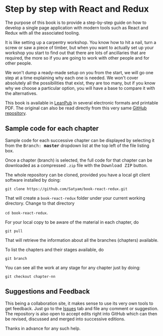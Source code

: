 # Step by step with React and Redux

The purpose of this book is to provide a step-by-step guide on how to develop a single page application with modern tools such as React and Redux with all the associated tooling.

It is like setting up a carpentry workshop.  You know how to hit a nail, turn a screw or saw a piece of timber, but when you want to actually set up your workshop you start to find out that there are lots of ancillaries that are required, the more so if you are going to work with other people and for other people.

We won't dump a ready-made setup on you from the start, we will go one step at a time explaining why each one is needed.  We won't cover absolutely all the possibilities that exist, they are too many, but if you know why we choose a particular option, you will have a base to compare it with the alternatives.

This book is available in [LeanPub](https://leanpub.com/book-react-redux) in several electronic formats and printable PDF. The original can also be read directly from this very same [GitHub repository](https://github.com/Satyam/book-react-redux/tree/master/manuscript).

## Sample code for each chapter

Sample code for each successive chapter can be displayed by selecting it from the <kbd>Branch: **master**</kbd> dropdown list at the top left of the file listing box.  

Once a chapter (branch) is selected, the full code for that chapter can be downloaded as a compressed `.zip` file with the <kbd>Download ZIP</kbd> button.

The whole repository can be cloned, provided you have a local git client software installed by doing:

`git clone https://github.com/Satyam/book-react-redux.git`

That will create a `book-react-redux` folder under your current working directory.  Change to that directory

`cd book-react-redux`.

For your local copy to be aware of the material in each chapter, do

`git pull`

That will retrieve the information about all the branches (chapters) available.

To list the chapters and their stages available, do

`git branch`

You can see all the work at any stage for any chapter just by doing:

`git checkout chapter-nn`

## Suggestions and Feedback

This being a collaboration site, it makes sense to use its very own tools to get feedback.  Just go to the [Issues](https://github.com/Satyam/book-react-redux/issues) tab and file any comment or suggestion.  The repository is also open to accept edits right into GitHub which can then be revised, discussed and merged into successive editions.

Thanks in advance for any such help.
